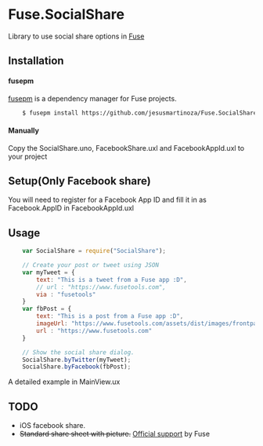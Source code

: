 # Fuse.SocialShare
Library to use social share options in [Fuse](http://www.fusetools.com/)

## Installation
#### fusepm
[fusepm](https://github.com/bolav/fusepm) is a dependency manager for Fuse projects.
```bash
    $ fusepm install https://github.com/jesusmartinoza/Fuse.SocialShare
```

#### Manually
Copy the SocialShare.uno, FacebookShare.uxl and FacebookAppId.uxl to your project

## Setup(Only Facebook share)
You will need to register for a Facebook App ID and fill it
in as Facebook.AppID in FacebookAppId.uxl

## Usage
```javascript
    var SocialShare = require("SocialShare");

    // Create your post or tweet using JSON
    var myTweet = {
        text: "This is a tweet from a Fuse app :D",
        // url : "https://www.fusetools.com",
        via : "fusetools"
    }
    var fbPost = {
        text: "This is a post from a Fuse app :D",
        imageUrl: "https://www.fusetools.com/assets/dist/images/frontpage/showcases@2x.png",
        url : "https://www.fusetools.com"
    }

    // Show the social share dialog.
    SocialShare.byTwitter(myTweet);
    SocialShare.byFacebook(fbPost);
```
A detailed example in MainView.ux

## TODO
* iOS facebook share.
* ~~Standard share sheet with picture.~~ [Official support](https://www.fusetools.com/docs/fuse/share/sharemodule) by Fuse

